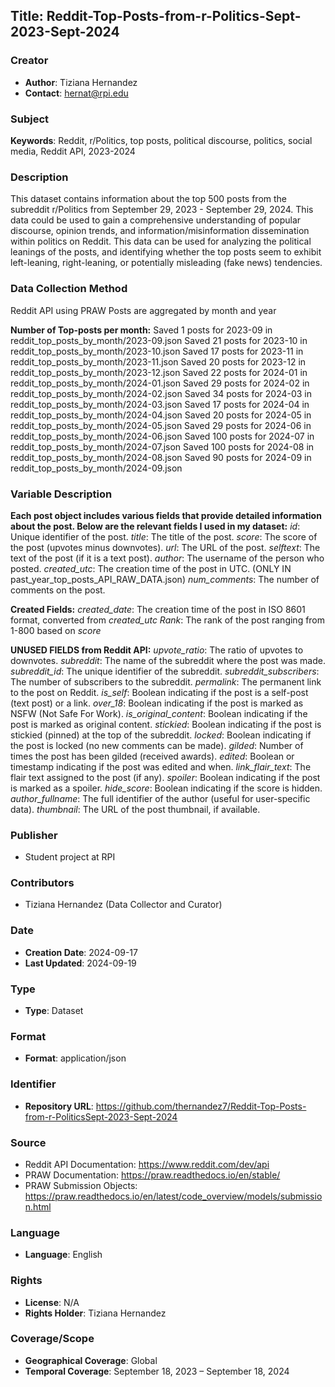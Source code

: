 ## Title: Reddit-Top-Posts-from-r-Politics-Sept-2023-Sept-2024

### Creator
- **Author**: Tiziana Hernandez
- **Contact**: hernat@rpi.edu

### Subject
**Keywords**: Reddit, r/Politics, top posts, political discourse, politics, social media, Reddit API, 2023-2024

### Description
This dataset contains information about the top 500 posts from the subreddit r/Politics from September 29, 2023 - September 29, 2024. This data could be used to gain a comprehensive understanding of popular discourse, opinion trends, and information/misinformation dissemination within politics on Reddit. This data can be used for analyzing the political leanings of the posts, and identifying whether the top posts seem to exhibit left-leaning, right-leaning, or potentially misleading (fake news) tendencies.

### Data Collection Method
Reddit API using PRAW
Posts are aggregated by month and year

**Number of Top-posts per month:** 
Saved 1 posts for 2023-09   in reddit_top_posts_by_month/2023-09.json
Saved 21 posts for 2023-10  in reddit_top_posts_by_month/2023-10.json
Saved 17 posts for 2023-11  in reddit_top_posts_by_month/2023-11.json
Saved 20 posts for 2023-12  in reddit_top_posts_by_month/2023-12.json
Saved 22 posts for 2024-01  in reddit_top_posts_by_month/2024-01.json
Saved 29 posts for 2024-02  in reddit_top_posts_by_month/2024-02.json
Saved 34 posts for 2024-03  in reddit_top_posts_by_month/2024-03.json
Saved 17 posts for 2024-04  in reddit_top_posts_by_month/2024-04.json
Saved 20 posts for 2024-05  in reddit_top_posts_by_month/2024-05.json
Saved 29 posts for 2024-06  in reddit_top_posts_by_month/2024-06.json
Saved 100 posts for 2024-07 in reddit_top_posts_by_month/2024-07.json
Saved 100 posts for 2024-08 in reddit_top_posts_by_month/2024-08.json
Saved 90 posts for 2024-09  in reddit_top_posts_by_month/2024-09.json

### Variable Description
**Each post object includes various fields that provide detailed information about the post. Below are the relevant fields I used in my dataset:**
*id*: Unique identifier of the post.
*title*: The title of the post.
*score*: The score of the post (upvotes minus downvotes).
*url*: The URL of the post.
*selftext*: The text of the post (if it is a text post).
*author*: The username of the person who posted.
*created_utc*: The creation time of the post in UTC. (ONLY IN past_year_top_posts_API_RAW_DATA.json)
*num_comments*: The number of comments on the post.

**Created Fields:** 
*created_date*: The creation time of the post in ISO 8601 format, converted from *created_utc*
*Rank*: The rank of the post ranging from 1-800 based on *score*

**UNUSED FIELDS from Reddit API:**
*upvote_ratio*: The ratio of upvotes to downvotes.
*subreddit*: The name of the subreddit where the post was made.
*subreddit_id*: The unique identifier of the subreddit.
*subreddit_subscribers*: The number of subscribers to the subreddit.
*permalink*: The permanent link to the post on Reddit.
*is_self*: Boolean indicating if the post is a self-post (text post) or a link.
*over_18*: Boolean indicating if the post is marked as NSFW (Not Safe For Work).
*is_original_content*: Boolean indicating if the post is marked as original content.
*stickied*: Boolean indicating if the post is stickied (pinned) at the top of the subreddit.
*locked*: Boolean indicating if the post is locked (no new comments can be made).
*gilded*: Number of times the post has been gilded (received awards).
*edited*: Boolean or timestamp indicating if the post was edited and when.
*link_flair_text*: The flair text assigned to the post (if any).
*spoiler*: Boolean indicating if the post is marked as a spoiler.
*hide_score*: Boolean indicating if the score is hidden.
*author_fullname*: The full identifier of the author (useful for user-specific data).
*thumbnail*: The URL of the post thumbnail, if available.

### Publisher
- Student project at RPI

### Contributors
- Tiziana Hernandez (Data Collector and Curator)

### Date
- **Creation Date**: 2024-09-17
- **Last Updated**: 2024-09-19

### Type
- **Type**: Dataset

### Format
- **Format**: application/json

### Identifier
- **Repository URL**: https://github.com/thernandez7/Reddit-Top-Posts-from-r-PoliticsSept-2023-Sept-2024

### Source
- Reddit API Documentation: https://www.reddit.com/dev/api
- PRAW Documentation: https://praw.readthedocs.io/en/stable/ 
- PRAW Submission Objects: https://praw.readthedocs.io/en/latest/code_overview/models/submission.html

### Language
- **Language**: English

### Rights
- **License**: N/A 
- **Rights Holder**: Tiziana Hernandez 

### Coverage/Scope
- **Geographical Coverage**: Global
- **Temporal Coverage**: September 18, 2023 – September 18, 2024

